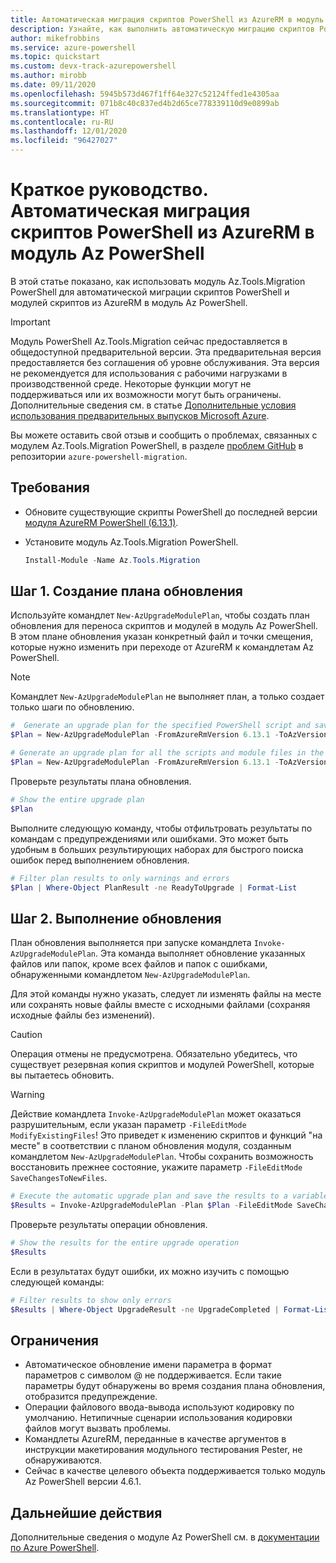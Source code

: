 ```yaml
---
title: Автоматическая миграция скриптов PowerShell из AzureRM в модуль Az PowerShell
description: Узнайте, как выполнить автоматическую миграцию скриптов PowerShell из AzureRM в модуль Az PowerShell
author: mikefrobbins
ms.service: azure-powershell
ms.topic: quickstart
ms.custom: devx-track-azurepowershell
ms.author: mirobb
ms.date: 09/11/2020
ms.openlocfilehash: 5945b573d467f1ff64e327c52124ffed1e4305aa
ms.sourcegitcommit: 071b8c40c837ed4b2d65ce778339110d9e0899ab
ms.translationtype: HT
ms.contentlocale: ru-RU
ms.lasthandoff: 12/01/2020
ms.locfileid: "96427027"
---
```

# <a name="quickstart-automatically-migrate-powershell-scripts-from-azurerm-to-the-az-powershell-module"></a>Краткое руководство. Автоматическая миграция скриптов PowerShell из AzureRM в модуль Az PowerShell

В этой статье показано, как использовать модуль Az.Tools.Migration PowerShell для автоматической миграции скриптов PowerShell и модулей скриптов из AzureRM в модуль Az PowerShell.

> [!IMPORTANT]
> Модуль PowerShell Az.Tools.Migration сейчас предоставляется в общедоступной предварительной версии. Эта предварительная версия предоставляется без соглашения об уровне обслуживания. Эта версия не рекомендуется для использования с рабочими нагрузками в производственной среде. Некоторые функции могут не поддерживаться или их возможности могут быть ограничены. Дополнительные сведения см. в статье [Дополнительные условия использования предварительных выпусков Microsoft Azure](https://azure.microsoft.com/support/legal/preview-supplemental-terms/).

Вы можете оставить свой отзыв и сообщить о проблемах, связанных с модулем Az.Tools.Migration PowerShell, в разделе [проблем GitHub](https://github.com/Azure/azure-powershell-migration/issues) в репозитории `azure-powershell-migration`.

## <a name="requirements"></a>Требования

* Обновите существующие скрипты PowerShell до последней версии [модуля AzureRM PowerShell (6.13.1)](https://github.com/Azure/azure-powershell/releases/tag/v6.13.1-November2018).
* Установите модуль Az.Tools.Migration PowerShell.

  ```powershell
  Install-Module -Name Az.Tools.Migration
  ```

## <a name="step-1-generate-an-upgrade-plan"></a>Шаг 1. Создание плана обновления

Используйте командлет `New-AzUpgradeModulePlan`, чтобы создать план обновления для переноса скриптов и модулей в модуль Az PowerShell. В этом плане обновления указан конкретный файл и точки смещения, которые нужно изменить при переходе от AzureRM к командлетам Az PowerShell.

> [!NOTE]
> Командлет `New-AzUpgradeModulePlan` не выполняет план, а только создает только шаги по обновлению.

```powershell
#  Generate an upgrade plan for the specified PowerShell script and save it to a variable.
$Plan = New-AzUpgradeModulePlan -FromAzureRmVersion 6.13.1 -ToAzVersion 4.6.1 -FilePath 'C:\Scripts\my-azure-script.ps1'
```

```powershell
# Generate an upgrade plan for all the scripts and module files in the specified folder and save it to a variable.
$Plan = New-AzUpgradeModulePlan -FromAzureRmVersion 6.13.1 -ToAzVersion 4.6.1 -DirectoryPath 'C:\Scripts'
```

Проверьте результаты плана обновления.

```powershell
# Show the entire upgrade plan
$Plan
```

Выполните следующую команду, чтобы отфильтровать результаты по командам с предупреждениями или ошибками. Это может быть удобным в больших результирующих наборах для быстрого поиска ошибок перед выполнением обновления.

```powershell
# Filter plan results to only warnings and errors
$Plan | Where-Object PlanResult -ne ReadyToUpgrade | Format-List
```

## <a name="step-2-perform-the-upgrade"></a>Шаг 2. Выполнение обновления

План обновления выполняется при запуске командлета `Invoke-AzUpgradeModulePlan`. Эта команда выполняет обновление указанных файлов или папок, кроме всех файлов и папок с ошибками, обнаруженными командлетом `New-AzUpgradeModulePlan`.

Для этой команды нужно указать, следует ли изменять файлы на месте или сохранять новые файлы вместе с исходными файлами (сохраняя исходные файлы без изменений).

> [!CAUTION]
> Операция отмены не предусмотрена. Обязательно убедитесь, что существует резервная копия скриптов и модулей PowerShell, которые вы пытаетесь обновить.

> [!WARNING]
> Действие командлета `Invoke-AzUpgradeModulePlan` может оказаться разрушительным, если указан параметр `-FileEditMode ModifyExistingFiles`! Это приведет к изменению скриптов и функций "на месте" в соответствии с планом обновления модуля, созданным командлетом `New-AzUpgradeModulePlan`. Чтобы сохранить возможность восстановить прежнее состояние, укажите параметр `-FileEditMode SaveChangesToNewFiles`.

```powershell
# Execute the automatic upgrade plan and save the results to a variable.
$Results = Invoke-AzUpgradeModulePlan -Plan $Plan -FileEditMode SaveChangesToNewFiles
```

Проверьте результаты операции обновления.

```powershell
# Show the results for the entire upgrade operation
$Results
```

Если в результатах будут ошибки, их можно изучить с помощью следующей команды:

```powershell
# Filter results to show only errors
$Results | Where-Object UpgradeResult -ne UpgradeCompleted | Format-List
```

## <a name="limitations"></a>Ограничения

* Автоматическое обновление имени параметра в формат параметров с символом @ не поддерживается. Если такие параметры будут обнаружены во время создания плана обновления, отобразится предупреждение.
* Операции файлового ввода-вывода используют кодировку по умолчанию. Нетипичные сценарии использования кодировки файлов могут вызвать проблемы.
* Командлеты AzureRM, переданные в качестве аргументов в инструкции макетирования модульного тестирования Pester, не обнаруживаются.
* Сейчас в качестве целевого объекта поддерживается только модуль Az PowerShell версии 4.6.1.

## <a name="next-steps"></a>Дальнейшие действия

Дополнительные сведения о модуле Az PowerShell см. в [документации по Azure PowerShell](/powershell/azure/).